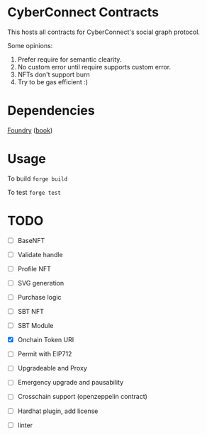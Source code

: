 # CyberConnect Contracts

This hosts all contracts for CyberConnect's social graph protocol.

Some opinions:
1. Prefer require for semantic clearity. 
2. No custom error until require supports custom error.
3. NFTs don't support burn
4. Try to be gas efficient :)


# Dependencies

[Foundry](https://github.com/foundry-rs/foundry) ([book](https://book.getfoundry.sh/))


# Usage

To build
`forge build`

To test
`forge test`

# TODO
- [ ] BaseNFT
- [ ] Validate handle
- [ ] Profile NFT
- [ ] SVG generation
- [ ] Purchase logic
- [ ] SBT NFT
- [ ] SBT Module
- [x] Onchain Token URI
- [ ] Permit with EIP712
- [ ] Upgradeable and Proxy
- [ ] Emergency upgrade and pausability
- [ ] Crosschain support (openzeppelin contract)

- [ ] Hardhat plugin, add license
- [ ] linter